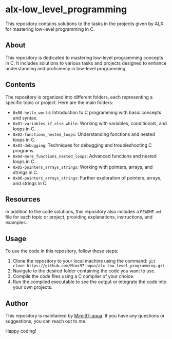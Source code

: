 # alx-low_level_programming

This repository contains solutions to the tasks in the projects given by ALX for mastering low-level programming in C.

## About

This repository is dedicated to mastering low-level programming concepts in C. It includes solutions to various tasks and projects designed to enhance understanding and proficiency in low-level programming.

## Contents

The repository is organized into different folders, each representing a specific topic or project. Here are the main folders:

- `0x00-hello_world`: Introduction to C programming with basic concepts and syntax.
- `0x01-variables_if_else_while`: Working with variables, conditionals, and loops in C.
- `0x02-functions_nested_loops`: Understanding functions and nested loops in C.
- `0x03-debugging`: Techniques for debugging and troubleshooting C programs.
- `0x04-more_functions_nested_loops`: Advanced functions and nested loops in C.
- `0x05-pointers_arrays_strings`: Working with pointers, arrays, and strings in C.
- `0x06-pointers_arrays_strings`: Further exploration of pointers, arrays, and strings in C.

## Resources

In addition to the code solutions, this repository also includes a `README.md` file for each topic or project, providing explanations, instructions, and examples.

## Usage

To use the code in this repository, follow these steps:

1. Clone the repository to your local machine using the command: ```git clone https://github.com/Mimi97-aqua/alx-low_level_programming.git```
2. Navigate to the desired folder containing the code you want to use.
3. Compile the code files using a C compiler of your choice.
4. Run the compiled executable to see the output or integrate the code into your own projects.

## Author

This repository is maintained by [Mimi97-aqua](https://github.com/Mimi97-aqua). If you have any questions or suggestions, you can reach out to me.

Happy coding!

